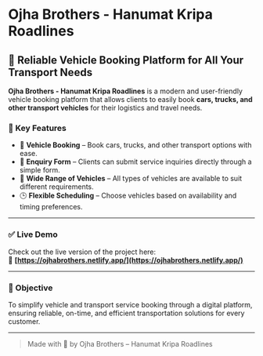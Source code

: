 # Ojha Brothers - Hanumat Kripa Roadlines

## 🚗 Reliable Vehicle Booking Platform for All Your Transport Needs

**Ojha Brothers - Hanumat Kripa Roadlines** is a modern and user-friendly vehicle booking platform that allows clients to easily book **cars, trucks, and other transport vehicles** for their logistics and travel needs.

### 🔹 Key Features
- 🚚 **Vehicle Booking** – Book cars, trucks, and other transport options with ease.
- 📝 **Enquiry Form** – Clients can submit service inquiries directly through a simple form.
- 🚗 **Wide Range of Vehicles** – All types of vehicles are available to suit different requirements.
- 🕒 **Flexible Scheduling** – Choose vehicles based on availability and timing preferences.

---
### ✅ Live Demo  
Check out the live version of the project here:  
🔗 **[https://ojhabrothers.netlify.app/](https://ojhabrothers.netlify.app/)**

---

### 🎯 Objective
To simplify vehicle and transport service booking through a digital platform, ensuring reliable, on-time, and efficient transportation solutions for every customer.

---

> Made with 🚀 by Ojha Brothers – Hanumat Kripa Roadlines

